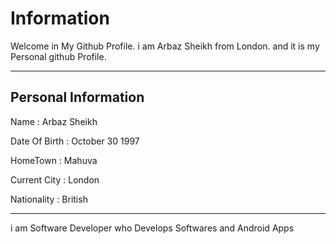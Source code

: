 <h1>Information </h1>

<p>Welcome in My Github Profile. i am Arbaz Sheikh from London. and it is my Personal github Profile. </p>

<hr />

<h2>Personal Information </h2>

<p> Name : Arbaz Sheikh </p>
<p> Date Of Birth : October 30 1997 </p>
<p> HomeTown : Mahuva </p>
<p>Current City : London </p>
<p>Nationality : British </p>

<hr />

<p> i am Software Developer who Develops Softwares and Android Apps </p>

